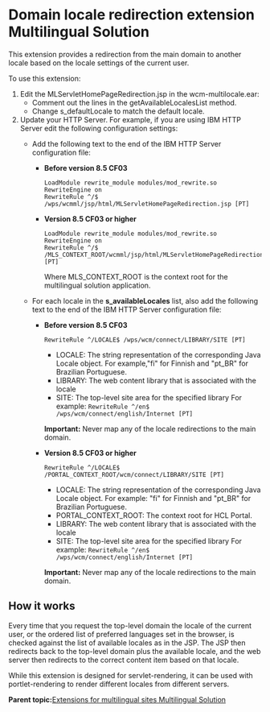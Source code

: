 # Domain locale redirection extension Multilingual Solution

This extension provides a redirection from the main domain to another locale based on the locale settings of the current user.

To use this extension:

1.  Edit the MLServletHomePageRedirection.jsp in the wcm-multilocale.ear:
    -   Comment out the lines in the getAvailableLocalesList method.
    -   Change s\_defaultLocale to match the default locale.
2.  Update your HTTP Server. For example, if you are using IBM HTTP Server edit the following configuration settings:
    -   Add the following text to the end of the IBM HTTP Server configuration file:
        -   **Before version 8.5 CF03**

            ```
            LoadModule rewrite_module modules/mod_rewrite.so
            RewriteEngine on
            RewriteRule ^/$ /wps/wcmml/jsp/html/MLServletHomePageRedirection.jsp [PT]
            ```

        -   **Version 8.5 CF03 or higher**

            ```
            LoadModule rewrite_module modules/mod_rewrite.so
            RewriteEngine on
            RewriteRule ^/$ /MLS_CONTEXT_ROOT/wcmml/jsp/html/MLServletHomePageRedirection.jsp [PT]
            ```

            Where MLS\_CONTEXT\_ROOT is the context root for the multilingual solution application.

    -   For each locale in the **s\_availableLocales** list, also add the following text to the end of the IBM HTTP Server configuration file:
        -   **Before version 8.5 CF03**

            ```
            RewriteRule ^/LOCALE$ /wps/wcm/connect/LIBRARY/SITE [PT]
            ```

            -   LOCALE: The string representation of the corresponding Java Locale object. For example,"fi" for Finnish and "pt\_BR" for Brazilian Portuguese.
            -   LIBRARY: The web content library that is associated with the locale
            -   SITE: The top-level site area for the specified library
            For example: `RewriteRule ^/en$ /wps/wcm/connect/english/Internet [PT]`

            **Important:** Never map any of the locale redirections to the main domain.

        -   **Version 8.5 CF03 or higher**

            ```
            RewriteRule ^/LOCALE$ /PORTAL_CONTEXT_ROOT/wcm/connect/LIBRARY/SITE [PT]
            ```

            -   LOCALE: The string representation of the corresponding Java Locale object. For example: "fi" for Finnish and "pt\_BR" for Brazilian Portuguese.
            -   PORTAL\_CONTEXT\_ROOT: The context root for HCL Portal.
            -   LIBRARY: The web content library that is associated with the locale
            -   SITE: The top-level site area for the specified library
            For example: `RewriteRule ^/en$ /wps/wcm/connect/english/Internet [PT]`

            **Important:** Never map any of the locale redirections to the main domain.


## How it works

Every time that you request the top-level domain the locale of the current user, or the ordered list of preferred languages set in the browser, is checked against the list of available locales as in the JSP. The JSP then redirects back to the top-level domain plus the available locale, and the web server then redirects to the correct content item based on that locale.

While this extension is designed for servlet-rendering, it can be used with portlet-rendering to render different locales from different servers.

**Parent topic:**[Extensions for multilingual sites Multilingual Solution](../wcm/wcm_mls_extensions.md)

